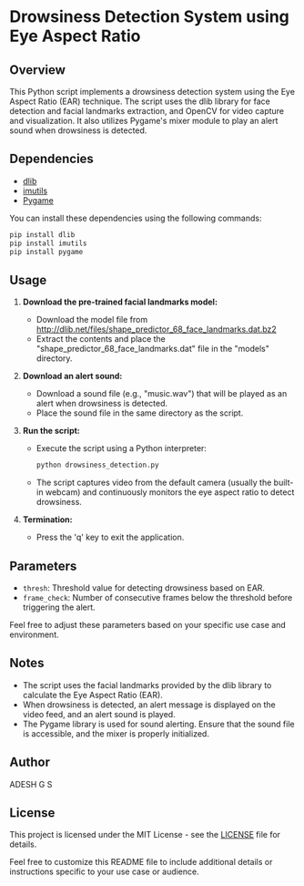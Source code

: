 # Drowsiness Detection System using Eye Aspect Ratio

## Overview

This Python script implements a drowsiness detection system using the Eye Aspect Ratio (EAR) technique. The script uses the dlib library for face detection and facial landmarks extraction, and OpenCV for video capture and visualization. It also utilizes Pygame's mixer module to play an alert sound when drowsiness is detected.

## Dependencies

- [dlib](http://dlib.net/)
- [imutils](https://github.com/jrosebr1/imutils)
- [Pygame](https://www.pygame.org/)

You can install these dependencies using the following commands:

```bash
pip install dlib
pip install imutils
pip install pygame
```

## Usage

1. **Download the pre-trained facial landmarks model:**
   - Download the model file from http://dlib.net/files/shape_predictor_68_face_landmarks.dat.bz2
   - Extract the contents and place the "shape_predictor_68_face_landmarks.dat" file in the "models" directory.

2. **Download an alert sound:**
   - Download a sound file (e.g., "music.wav") that will be played as an alert when drowsiness is detected.
   - Place the sound file in the same directory as the script.

3. **Run the script:**
   - Execute the script using a Python interpreter:
     ```bash
     python drowsiness_detection.py
     ```
   - The script captures video from the default camera (usually the built-in webcam) and continuously monitors the eye aspect ratio to detect drowsiness.

4. **Termination:**
   - Press the 'q' key to exit the application.

## Parameters

- `thresh`: Threshold value for detecting drowsiness based on EAR.
- `frame_check`: Number of consecutive frames below the threshold before triggering the alert.
  
Feel free to adjust these parameters based on your specific use case and environment.

## Notes

- The script uses the facial landmarks provided by the dlib library to calculate the Eye Aspect Ratio (EAR).
- When drowsiness is detected, an alert message is displayed on the video feed, and an alert sound is played.
- The Pygame library is used for sound alerting. Ensure that the sound file is accessible, and the mixer is properly initialized.

## Author

ADESH G S

## License

This project is licensed under the MIT License - see the [LICENSE](LICENSE) file for details.

Feel free to customize this README file to include additional details or instructions specific to your use case or audience.
